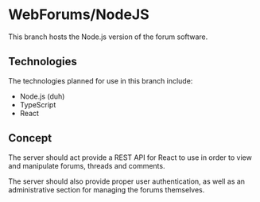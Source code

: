# WebForums/NodeJS

This branch hosts the Node.js version of the forum software.

## Technologies
The technologies planned for use in this branch include:
  * Node.js (duh)
  * TypeScript
  * React

## Concept
The server should act provide a REST API for React to use in order to view and manipulate forums, threads and comments.

The server should also provide proper user authentication, as well as an administrative section for managing the forums themselves.